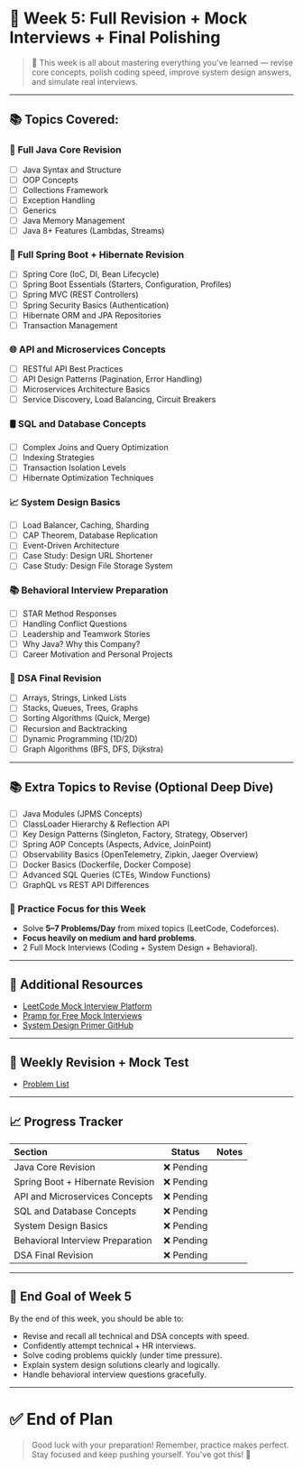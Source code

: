 # 📅 Week 5: Full Revision + Mock Interviews + Final Polishing

> 🎯 This week is all about mastering everything you've learned — revise core concepts, polish coding speed, improve system design answers, and simulate real interviews.

---

## 📚 Topics Covered:

### 📖 Full Java Core Revision
- [ ] Java Syntax and Structure
- [ ] OOP Concepts
- [ ] Collections Framework
- [ ] Exception Handling
- [ ] Generics
- [ ] Java Memory Management
- [ ] Java 8+ Features (Lambdas, Streams)

### 🍃 Full Spring Boot + Hibernate Revision
- [ ] Spring Core (IoC, DI, Bean Lifecycle)
- [ ] Spring Boot Essentials (Starters, Configuration, Profiles)
- [ ] Spring MVC (REST Controllers)
- [ ] Spring Security Basics (Authentication)
- [ ] Hibernate ORM and JPA Repositories
- [ ] Transaction Management

### 🌐 API and Microservices Concepts
- [ ] RESTful API Best Practices
- [ ] API Design Patterns (Pagination, Error Handling)
- [ ] Microservices Architecture Basics
- [ ] Service Discovery, Load Balancing, Circuit Breakers

### 🛢️ SQL and Database Concepts
- [ ] Complex Joins and Query Optimization
- [ ] Indexing Strategies
- [ ] Transaction Isolation Levels
- [ ] Hibernate Optimization Techniques

### 📈 System Design Basics
- [ ] Load Balancer, Caching, Sharding
- [ ] CAP Theorem, Database Replication
- [ ] Event-Driven Architecture
- [ ] Case Study: Design URL Shortener
- [ ] Case Study: Design File Storage System

### 📚 Behavioral Interview Preparation
- [ ] STAR Method Responses
- [ ] Handling Conflict Questions
- [ ] Leadership and Teamwork Stories
- [ ] Why Java? Why this Company?
- [ ] Career Motivation and Personal Projects

### 🧠 DSA Final Revision
- [ ] Arrays, Strings, Linked Lists
- [ ] Stacks, Queues, Trees, Graphs
- [ ] Sorting Algorithms (Quick, Merge)
- [ ] Recursion and Backtracking
- [ ] Dynamic Programming (1D/2D)
- [ ] Graph Algorithms (BFS, DFS, Dijkstra)

---

## 📚 Extra Topics to Revise (Optional Deep Dive)
- [ ] Java Modules (JPMS Concepts)
- [ ] ClassLoader Hierarchy & Reflection API
- [ ] Key Design Patterns (Singleton, Factory, Strategy, Observer)
- [ ] Spring AOP Concepts (Aspects, Advice, JoinPoint)
- [ ] Observability Basics (OpenTelemetry, Zipkin, Jaeger Overview)
- [ ] Docker Basics (Dockerfile, Docker Compose)
- [ ] Advanced SQL Queries (CTEs, Window Functions)
- [ ] GraphQL vs REST API Differences

### 🧪 Practice Focus for this Week

- Solve **5–7 Problems/Day** from mixed topics (LeetCode, Codeforces).
- **Focus heavily on medium and hard problems**.
- 2 Full Mock Interviews (Coding + System Design + Behavioral).

---

## 🔗 Additional Resources
- [LeetCode Mock Interview Platform](https://leetcode.com/interview/)
- [Pramp for Free Mock Interviews](https://www.pramp.com/)
- [System Design Primer GitHub](https://github.com/donnemartin/system-design-primer)

---

## 📅 Weekly Revision + Mock Test
- [Problem List](https://github.com/sams52s/Coding-Interview-Preparation-Plan/blob/main/week_5/solution_of_week_5_coding_problem/problem%20List.md)

---

## 📈 Progress Tracker

| Section | Status | Notes |
|:--------|:------:|:------|
| Java Core Revision | ❌ Pending | |
| Spring Boot + Hibernate Revision | ❌ Pending | |
| API and Microservices Concepts | ❌ Pending | |
| SQL and Database Concepts | ❌ Pending | |
| System Design Basics | ❌ Pending | |
| Behavioral Interview Preparation | ❌ Pending | |
| DSA Final Revision | ❌ Pending | |

---

## 🎯 End Goal of Week 5

By the end of this week, you should be able to:
- Revise and recall all technical and DSA concepts with speed.
- Confidently attempt technical + HR interviews.
- Solve coding problems quickly (under time pressure).
- Explain system design solutions clearly and logically.
- Handle behavioral interview questions gracefully.

---

# ✅ End of Plan
> Good luck with your preparation! Remember, practice makes perfect. Stay focused and keep pushing yourself. You've got this! 💪